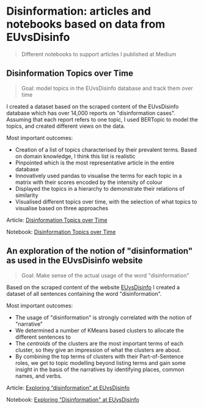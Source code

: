 # Disinformation: articles and notebooks based on data from EUvsDisinfo

> Different notebooks to support articles I published at Medium

## Disinformation Topics over Time

> Goal: model topics in the EUvsDisinfo database and track them over time

I created a dataset based on the scraped content of the EUvsDisinfo database which has over 14,000 reports on "disinformation cases". Assuming that each report refers to one topic, I used BERTopic to model the topics, and created different views on the data.

Most important outcomes:

* Creation of a list of topics characterised by their prevalent terms. Based on domain knowledge, I think this list is realistic
* Pinpointed which is the most representative article in the entire database
* Innovatively used pandas to visualise the terms for each topic in a matrix with their scores encoded by the intensity of colour
* Displayed the topics in a hierarchy to demonstrate their relations of similarity
* Visualised different topics over time, with the selection of what topics to visualise based on three approaches 

Article:
[Disinformation Topics over Time](https://medium.com/p/5c9ec21300f9)

Notebook:
[Disinformation Topics over Time](https://github.com/ceesroele/disinformation/blob/main/DisinformationTopicsOverTime.ipynb) 


## An exploration of the notion of "disinformation" as used in the EUvsDisinfo website

> Goal: Make sense of the actual usage of the word "disinformation"

Based on the scraped content of the website [EUvsDisinfo](http://euvsdisinfo.eu/) I created a dataset of all sentences
containing the word "disinformation".

Most important outcomes:

* The usage of "disinformation" is strongly correlated with the notion of "narrative"
* We determined a number of KMeans based clusters to allocate the different sentences to 
* The _centroids_ of the clusters are the most important terms of each cluster, so they give an impression of what 
the clusters are about.
* By combining the top terms of clusters with their Part-of-Sentence roles, we get to topic modelling beyond listing terms and gain some insight in the basis of the narratives by identifying places, common names, and verbs.

Article:
[Exploring “disinformation” at EUvsDisinfo](https://medium.com/p/6cec6c7f05e2)

Notebook:
[Exploring "Disinformation" at EUvsDisinfo](disinformation.ipynb)
